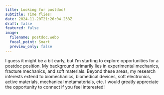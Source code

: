 ```yaml
---
title: Looking for postdoc!
subtitle: Time flies!
date: 2024-11-20T21:26:04.233Z
draft: false
featured: false
image:
  filename: postdoc.webp
  focal_point: Smart
  preview_only: false
---
```

I guess it might be a bit early, but I’m starting to explore opportunities for a postdoc position. My background primarily lies in experimental mechanics, fracture mechanics, and soft materials. Beyond these areas, my research interests extend to biomechanics, biomedical devices, soft electronics, active materials, mechanical metamaterials, etc. I would greatly appreciate the opportunity to connect if you feel interested!